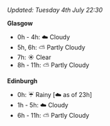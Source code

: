 *Updated: Tuesday 4th July 22:30*

**Glasgow**

* 0h - 4h: :cloud: Cloudy
* 5h, 6h: :partly_sunny: Partly Cloudy
* 7h: :sunny: Clear
* 8h - 11h: :partly_sunny: Partly Cloudy

**Edinburgh**

* 0h: :umbrella: Rainy [:cloud: as of 23h]
* 1h - 5h: :cloud: Cloudy
* 6h - 11h: :partly_sunny: Partly Cloudy

